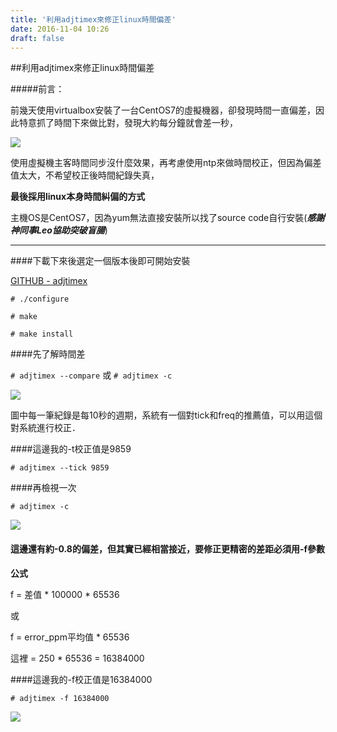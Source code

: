 ```yaml
---
title: '利用adjtimex來修正linux時間偏差'
date: 2016-11-04 10:26
draft: false
---
```

##利用adjtimex來修正linux時間偏差

#####前言：

前幾天使用virtualbox安裝了一台CentOS7的虛擬機器，卻發現時間一直偏差，因此特意抓了時間下來做比對，發現大約每分鐘就會差一秒，

<img desc="" src="//imagehosting.rickyfun.net/201609/M11-A01-01.jpg">

使用虛擬機主客時間同步沒什麼效果，再考慮使用ntp來做時間校正，但因為偏差值太大，不希望校正後時間紀錄失真，

**最後採用linux本身時間糾偏的方式**

主機OS是CentOS7，因為yum無法直接安裝所以找了source code自行安裝(***感謝神同事Leo協助突破盲腸***)

---

####下載下來後選定一個版本後即可開始安裝

[GITHUB - adjtimex](https://github.com/rogers0/adjtimex/tree/master)

`# ./configure`

`# make`

`# make install`

####先了解時間差

`# adjtimex --compare` 或 `# adjtimex -c`

<img desc="" src="//imagehosting.rickyfun.net/201609/M11-A01-02.jpg">

圖中每一筆紀錄是每10秒的週期，系統有一個對tick和freq的推薦值，可以用這個對系統進行校正．

####這邊我的-t校正值是9859

`# adjtimex --tick 9859`

####再檢視一次

`# adjtimex -c`

<img desc="" src="//imagehosting.rickyfun.net/201609/M11-A01-03.jpg">

#### 這邊還有約-0.8的偏差，但其實已經相當接近，要修正更精密的差距必須用-f參數

**公式**

f = 差值 * 100000 * 65536

或

f = error_ppm平均值 * 65536

這裡 = 250 * 65536 = 16384000

####這邊我的-f校正值是16384000

`# adjtimex -f 16384000`

<img desc="" src="//imagehosting.rickyfun.net/201609/M11-A01-04.jpg">
